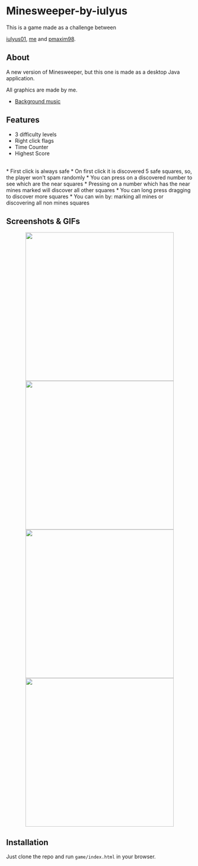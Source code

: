 # Minesweeper-by-iulyus
This is a game made as a challenge between

<a href="http://github.com/iulyus01" target="_blank">iulyus01</a>, 
<a href="https://github.com/artur99/a9-minesweeper">me</a> and 
<a href="http://github.com/pmaxim98" target="_blank">pmaxim98</a>.

## About
A new version of Minesweeper, but this one is made as a desktop Java application.<br>

All graphics are made by me.<br>

* <a href="https://www.youtube.com/watch?v=F9L4q-0Pi4E&list=PLbkNykcK8WRJrTrMKpat4PpXR866hnwyX&t=2680s&index=4" target="_blank">Background music</a>

## Features
* 3 difficulty levels
* Right click flags
* Time Counter
* Highest Score
<br>
* First click is always safe
* On first click it is discovered 5 safe squares, so, the player won't spam randomly
* You can press on a discovered number to see which are the near squares
* Pressing on a number which has the near mines marked will discover all other squares
* You can long press dragging to discover more squares
* You can win by: marking all mines or discovering all non mines squares
 
 
## Screenshots & GIFs
<div style="text-align: center;">
    <a href="http://imgur.com/XESEO9o" target="_blank">
        <img src="http://imgur.com/XESEO9o" width="400" style="max-width:95%;">
    </a> <br>
    <a href="http://imgur.com/GKYb9jH" target="_blank">
        <img src="http://imgur.com/GKYb9jH" width="400" style="max-width:95%;">
    </a> <br>
    <a href="http://imgur.com/yB9KRYd" target="_blank">
        <img src="http://imgur.com/yB9KRYd" width="400" style="max-width:95%;">
    </a> <br>
    <a href="http://imgur.com/XeCDFtc" target="_blank">
        <img src="http://imgur.com/XeCDFtc" width="400" style="max-width:95%;">
    </a>
</div>

## Installation
Just clone the repo and run `game/index.html` in your browser.
